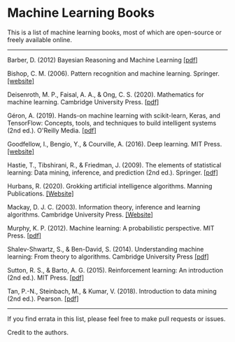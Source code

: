 # Machine Learning Books
This is a list of machine learning books, most of which are open-source or freely available online. 
___

Barber, D. (2012) Bayesian Reasoning and Machine Learning [[pdf]](http://web4.cs.ucl.ac.uk/staff/D.Barber/textbook/090310.pdf)

Bishop, C. M. (2006). Pattern recognition and machine learning. Springer. [[website]](https://www.microsoft.com/en-us/research/people/cmbishop/prml-book/)

Deisenroth, M. P., Faisal, A. A., & Ong, C. S. (2020). Mathematics for machine learning. Cambridge University Press. [[pdf]](https://course.ccs.neu.edu/ds4420sp20/readings/mml-book.pdf)

Géron, A. (2019). Hands-on machine learning with scikit-learn, Keras, and TensorFlow: Concepts, tools, and techniques to build intelligent systems (2nd ed.). O'Reilly Media. [[pdf]](https://www.oreilly.com/library/view/hands-on-machine-learning/9781492032632/)

Goodfellow, I., Bengio, Y., & Courville, A. (2016). Deep learning. MIT Press. [[website]](https://www.deeplearningbook.org/)

Hastie, T., Tibshirani, R., & Friedman, J. (2009). The elements of statistical learning: Data mining, inference, and prediction (2nd ed.). Springer. [[pdf]](https://www.sas.upenn.edu/~fdiebold/NoHesitations/BookAdvanced.pdf)

Hurbans, R. (2020). Grokking artificial intelligence algorithms. Manning Publications. [[Website]](https://www.oreilly.com/library/view/grokking-artificial-intelligence/9781617296185/)

Mackay, D. J. C. (2003). Information theory, inference and learning algorithms. Cambridge University Press. [[Website]](https://www.inference.org.uk/itila/book.html)

Murphy, K. P. (2012). Machine learning: A probabilistic perspective. MIT Press. [[pdf]](https://probml.github.io/pml-book/)

Shalev-Shwartz, S., & Ben-David, S. (2014). Understanding machine learning: From theory to algorithms. Cambridge University Press [[pdf]](https://www.cs.huji.ac.il/~shais/UnderstandingMachineLearning/understanding-machine-learning-theory-algorithms.pdf)

Sutton, R. S., & Barto, A. G. (2015). Reinforcement learning: An introduction (2nd ed.). MIT Press. [[pdf]](https://web.stanford.edu/class/psych209/Readings/SuttonBartoIPRLBook2ndEd.pdf) 

Tan, P.-N., Steinbach, M., & Kumar, V. (2018). Introduction to data mining (2nd ed.). Pearson. [[pdf]](https://www.ceom.ou.edu/media/docs/upload/Pang-Ning_Tan_Michael_Steinbach_Vipin_Kumar_-_Introduction_to_Data_Mining-Pe_NRDK4fi.pdf)

___
If you find errata in this list, please feel free to make pull requests or issues. 

Credit to the authors.
